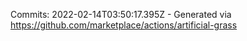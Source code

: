 Commits: 2022-02-14T03:50:17.395Z - Generated via https://github.com/marketplace/actions/artificial-grass
<br>
